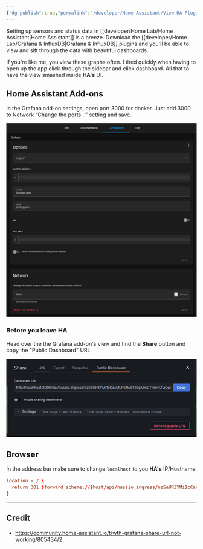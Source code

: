 ```yaml
---
{"dg-publish":true,"permalink":"/developer/Home Assistant/View HA Plugin Dashboard outside of App/","tags":["homeassistant","Grafana"],"created":"2025-01-22T21:35:06.143-06:00","updated":"2025-01-22T21:50:24.624-06:00"}
---
```


Setting up sensors and status data in [[developer/Home Lab/Home Assistant\|Home Assistant]] is a breeze. Download the [[developer/Home Lab/Grafana & InfluxDB\|Grafana & InfluxDB]] plugins and you'll be able to view and sift through the data with beautiful dashboards.

If you're like me, you view these graphs often. I tired quickly when having to open up the app click through the sidebar and click dashboard. All that to have the view smashed inside  **HA's** UI. 

## Home Assistant Add-ons
in the Grafana add-on settings, open port 3000 for docker. Just add 3000 to Network “Change the ports…” setting and save.

![attachments/Pasted image 20250122214033.png](/img/user/attachments/Pasted%20image%2020250122214033.png)

### Before you leave HA
Head over the the Grafana add-on's view and find the **Share** button and copy the "Public Dashboard" URL

![attachments/Pasted image 20250122214458.png](/img/user/attachments/Pasted%20image%2020250122214458.png)

## Browser
In the address bar make sure to change `localhost` to you **HA's** IP/Hostname

```conf
location = / {     
  return 301 $forward_scheme://$host/api/hassio_ingress/ozSaURZYMi1cCacMLPSRsBT2cgMmCTrahvtZta0p3Y4/public-dashboards/404aa6b6300c40f9b9856a7ffebbbc82
}
```

---
## Credit
- https://community.home-assistant.io/t/wth-grafana-share-url-not-working/805434/2